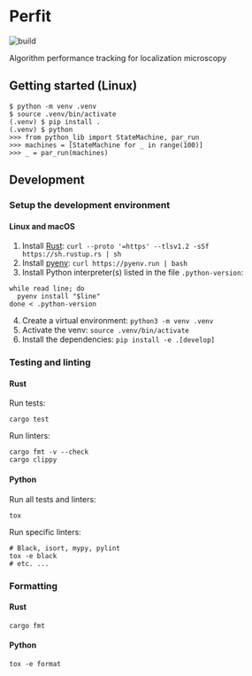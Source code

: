 # Perfit

![build](https://github.com/kmdouglass/perfit/actions/workflows/build.yml/badge.svg)

Algorithm performance tracking for localization microscopy

## Getting started (Linux)

```console
$ python -m venv .venv
$ source .venv/bin/activate
(.venv) $ pip install .
(.venv) $ python
>>> from python_lib import StateMachine, par_run
>>> machines = [StateMachine for _ in range(100)]
>>> _ = par_run(machines)

```

## Development

### Setup the development environment

#### Linux and macOS

1. Install [Rust](https://www.rust-lang.org/learn/get-started): `curl --proto '=https' --tlsv1.2 -sSf https://sh.rustup.rs | sh`
2. Install [pyenv](https://github.com/pyenv/pyenv): `curl https://pyenv.run | bash`
3. Install Python interpreter(s) listed in the file `.python-version`:

```console
while read line; do
  pyenv install "$line"
done < .python-version
```
4. Create a virtual environment: `python3 -m venv .venv`
5. Activate the venv: `source .venv/bin/activate`
6. Install the dependencies: `pip install -e .[develop]`

### Testing and linting

#### Rust

Run tests:

```console
cargo test
```

Run linters:

 ``` console
 cargo fmt -v --check
 cargo clippy
 ```

 #### Python

 Run all tests and linters:

 ```console
 tox
 ```

 Run specific linters:

```console
# Black, isort, mypy, pylint
tox -e black
# etc. ...
```

### Formatting

#### Rust

```console
cargo fmt
```

#### Python

```console
tox -e format
```
